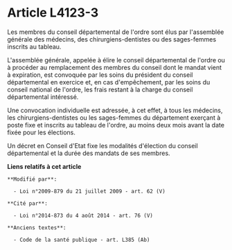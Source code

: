 # Article L4123-3

Les membres du conseil départemental de l'ordre sont élus par l'assemblée générale des médecins, des chirurgiens-dentistes ou
des sages-femmes inscrits au tableau.

L'assemblée générale, appelée à élire le conseil départemental de l'ordre ou à procéder au remplacement des membres du
conseil dont le mandat vient à expiration, est convoquée par les soins du président du conseil départemental en exercice et,
en cas d'empêchement, par les soins du conseil national de l'ordre, les frais restant à la charge du conseil départemental
intéressé.

Une convocation individuelle est adressée, à cet effet, à tous les médecins, les chirurgiens-dentistes ou les sages-femmes du
département exerçant à poste fixe et inscrits au tableau de l'ordre, au moins deux mois avant la date fixée pour les
élections.

Un décret en Conseil d'Etat fixe les modalités d'élection du conseil départemental et la durée des mandats de ses membres.

**Liens relatifs à cet article**

	**Modifié par**:

	  - Loi n°2009-879 du 21 juillet 2009 - art. 62 (V)

	**Cité par**:

	  - Loi n°2014-873 du 4 août 2014 - art. 76 (V)

	**Anciens textes**:

	  - Code de la santé publique - art. L385 (Ab)
